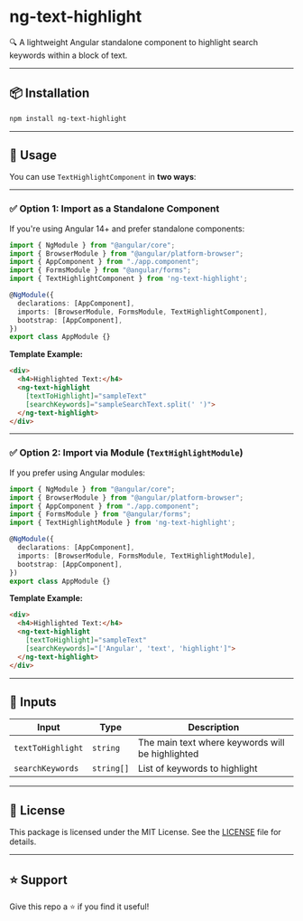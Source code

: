 # ng-text-highlight

🔍 A lightweight Angular standalone component to highlight search keywords within a block of text.

---

## 📦 Installation

```bash
npm install ng-text-highlight
```

---

## 🚀 Usage

You can use `TextHighlightComponent` in **two ways**:

---

### ✅ Option 1: Import as a **Standalone Component**

If you're using Angular 14+ and prefer standalone components:

```ts
import { NgModule } from "@angular/core";
import { BrowserModule } from "@angular/platform-browser";
import { AppComponent } from "./app.component";
import { FormsModule } from "@angular/forms";
import { TextHighlightComponent } from 'ng-text-highlight';

@NgModule({
  declarations: [AppComponent],
  imports: [BrowserModule, FormsModule, TextHighlightComponent],
  bootstrap: [AppComponent],
})
export class AppModule {}
```

**Template Example:**

```html
<div>
  <h4>Highlighted Text:</h4>
  <ng-text-highlight
    [textToHighlight]="sampleText"
    [searchKeywords]="sampleSearchText.split(' ')">
  </ng-text-highlight>
</div>
```

---

### ✅ Option 2: Import via Module (`TextHighlightModule`)

If you prefer using Angular modules:

```ts
import { NgModule } from "@angular/core";
import { BrowserModule } from "@angular/platform-browser";
import { AppComponent } from "./app.component";
import { FormsModule } from "@angular/forms";
import { TextHighlightModule } from 'ng-text-highlight';

@NgModule({
  declarations: [AppComponent],
  imports: [BrowserModule, FormsModule, TextHighlightModule],
  bootstrap: [AppComponent],
})
export class AppModule {}
```

**Template Example:**

```html
<div>
  <h4>Highlighted Text:</h4>
  <ng-text-highlight
    [textToHighlight]="sampleText"
    [searchKeywords]="['Angular', 'text', 'highlight']">
  </ng-text-highlight>
</div>
```

---

## 🧠 Inputs

| Input             | Type       | Description                                      |
|-------------------|------------|--------------------------------------------------|
| `textToHighlight` | `string`   | The main text where keywords will be highlighted |
| `searchKeywords`  | `string[]` | List of keywords to highlight                    |

---

## 📄 License

This package is licensed under the MIT License. See the [LICENSE](./projects/ng-text-highlight/LICENSE) file for details.

---

## ⭐ Support

Give this repo a ⭐ if you find it useful!
